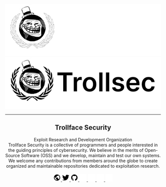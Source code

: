 <p align=center>
<img src="https://raw.githubusercontent.com/trollface-security/.github/main/profile/trolllight1.png#gh-dark-mode-only">
<img src="https://raw.githubusercontent.com/trollface-security/.github/main/profile/trolldark1.png#gh-light-mode-only">
 </p>
 <hr>
 <div align=center>
<h2> Trollface Security </h2>
  </div>
<p align=center>
Exploit Research and Development Organization
<br>
Trollface Security is a collective of programmers and people interested in the guiding principles of cybersecurity. We believe in the merits of Open-Source Software (OSS) and we develop, maintain and test our own systems. We welcome any contributions from members around the globe to create organized and maintainable repositories dedicated to exploitation research.
<br><br>
        <a href="https://trollsec.cf/#gh-light-mode-only" target="_blank">
            <img width="24" src="https://github.com/latte-soft/.github/raw/master/assets/icons/light-mode/website-icon-black.svg#gh-light-mode-only" />
        </a>
        <a href="https://twitter.com/trollfacesecurity/#gh-light-mode-only" target="_blank">
            <img width="24" src="https://github.com/latte-soft/.github/raw/master/assets/icons/light-mode/twitter-icon-black.svg#gh-light-mode-only" />
        </a>
        <a href="https://github.com/trollface-security/#gh-light-mode-only" target="_blank">
            <img width="24" src="https://github.com/latte-soft/.github/raw/master/assets/icons/light-mode/github-icon-black.svg#gh-light-mode-only" />
        </a>

        
<a href="https://trollsec.cf/#gh-dark-mode-only" target="_blank">
            <img width="24" src="https://github.com/latte-soft/.github/raw/master/assets/icons/dark-mode/website-icon-white.svg#gh-dark-mode-only" />
        </a>
        <a href="https://twitter.com/trollfacesecurity/#gh-dark-mode-only" target="_blank">
            <img width="24" src="https://github.com/latte-soft/.github/raw/master/assets/icons/dark-mode/twitter-icon-white.svg#gh-dark-mode-only" />
        </a>
        <a href="https://github.com/trollface-security/#gh-dark-mode-only" target="_blank">
            <img width="24" src="https://github.com/latte-soft/.github/raw/master/assets/icons/dark-mode/github-icon-white.svg#gh-dark-mode-only" />
        </a>
        <a href="mailto:god@trollsec.cf" target="_blank">
            <img width="24" src="https://github.com/latte-soft/.github/raw/master/assets/icons/dark-mode/email-icon-white.svg#gh-dark-mode-only" />
        </a>
        




